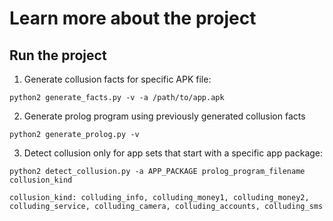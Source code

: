# Learn more about the project

## Run the project

1. Generate collusion facts for specific APK file:
```
python2 generate_facts.py -v -a /path/to/app.apk
```
2. Generate prolog program using previously generated collusion facts 
```
python2 generate_prolog.py -v
```
3. Detect collusion only for app sets that start with a specific app package:
```
python2 detect_collusion.py -a APP_PACKAGE prolog_program_filename collusion_kind

collusion_kind: colluding_info, colluding_money1, colluding_money2, colluding_service, colluding_camera, colluding_accounts, colluding_sms
```
